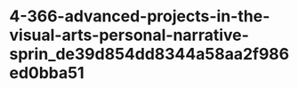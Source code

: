 # 4-366-advanced-projects-in-the-visual-arts-personal-narrative-sprin_de39d854dd8344a58aa2f986ed0bba51